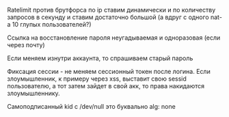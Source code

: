 Ratelimit против брутфорса по ip ставим динамически и по количеству запросов в секунду и ставим достаточно большой (а вдруг с одного nat-a 10 глупых пользователей?)

Ссылка на восстановление пароля неугадываемая и одноразовая (если через почту)

Если меняем изнутри аккаунта, то спрашиваем старый пароль

Фиксация сессии - не меняем сессионный токен после логина. Если злоумышленник, к примеру через xss, выставит свою sessid пользователю, а тот затем зайдет в свой акк, то права накидаются злоумышленнику.

Самоподписанный kid с /dev/null это буквально alg: none